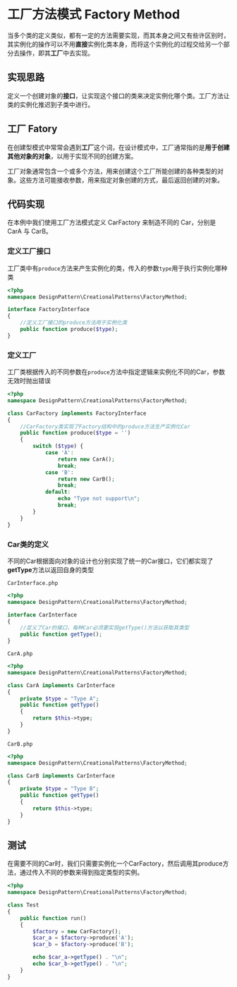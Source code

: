 # 工厂方法模式 Factory Method

当多个类的定义类似，都有一定的方法需要实现，而其本身之间又有些许区别时，其实例化的操作可以不用**直接**实例化类本身，而将这个实例化的过程交给另一个部分去操作，即其**工厂**中去实现。

## 实现思路

定义一个创建对象的**接口**，让实现这个接口的类来决定实例化哪个类。工厂方法让类的实例化推迟到子类中进行。

## 工厂 Fatory

在创建型模式中常常会遇到**工厂**这个词，在设计模式中，工厂通常指的是**用于创建其他对象的对象**，以用于实现不同的创建方案。

工厂对象通常包含一个或多个方法，用来创建这个工厂所能创建的各种类型的对象。这些方法可能接收参数，用来指定对象创建的方式，最后返回创建的对象。

## 代码实现

在本例中我们使用工厂方法模式定义 CarFactory 来制造不同的 Car，分别是 CarA 与 CarB。

### 定义工厂接口

工厂类中有`produce`方法来产生实例化的类，传入的参数`type`用于执行实例化哪种类

```php
<?php
namespace DesignPattern\CreationalPatterns\FactoryMethod;

interface FactoryInterface
{
    //定义工厂接口的produce方法用于实例化类
    public function produce($type);
}
```

### 定义工厂

工厂类根据传入的不同参数在`produce`方法中指定逻辑来实例化不同的Car，参数无效时抛出错误

```php
<?php
namespace DesignPattern\CreationalPatterns\FactoryMethod;

class CarFactory implements FactoryInterface
{
    //CarFactory类实现了Factory结构中的produce方法生产实例化Car
    public function produce($type = '')
    {
        switch ($type) {
            case 'A':
                return new CarA();
                break;
            case 'B':
                return new CarB();
                break;
            default:
                echo "Type not support\n";
                break;
        }
    }
}
```

### Car类的定义
不同的Car根据面向对象的设计也分别实现了统一的Car接口，它们都实现了**getType**方法以返回自身的类型

`CarInterface.php`

```php
<?php
namespace DesignPattern\CreationalPatterns\FactoryMethod;

interface CarInterface
{
    //定义了Car的接口，每种Car必须要实现getType()方法以获取其类型
    public function getType();
}
```

`CarA.php`

```php
<?php
namespace DesignPattern\CreationalPatterns\FactoryMethod;

class CarA implements CarInterface
{
    private $type = "Type A";
    public function getType()
    {
        return $this->type;
    }
}
```

`CarB.php`

```php
<?php
namespace DesignPattern\CreationalPatterns\FactoryMethod;

class CarB implements CarInterface
{
    private $type = "Type B";
    public function getType()
    {
        return $this->type;
    }
}
```

## 测试

在需要不同的Car时，我们只需要实例化一个CarFactory，然后调用其produce方法，通过传入不同的参数来得到指定类型的实例。

```php
<?php
namespace DesignPattern\CreationalPatterns\FactoryMethod;

class Test
{
    public function run()
    {
        $factory = new CarFactory();
        $car_a = $factory->produce('A');
        $car_b = $factory->produce('B');

        echo $car_a->getType() . "\n";
        echo $car_b->getType() . "\n";
    }
}
```